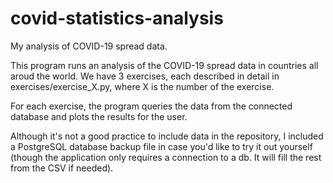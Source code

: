# covid-statistics-analysis
My analysis of COVID-19 spread data.

This program runs an analysis of the COVID-19 spread data in countries all aroud the world.
We have 3 exercises, each described in detail in exercises/exercise_X.py, where X is the number of the exercise.

For each exercise, the program queries the data from the connected database 
and plots the results for the user.

Although it's not a good practice to include data in the repository, I included a PostgreSQL database backup file in case you'd like to try it out yourself (though the application only requires a connection to a db. It will fill the rest from the CSV if needed).
